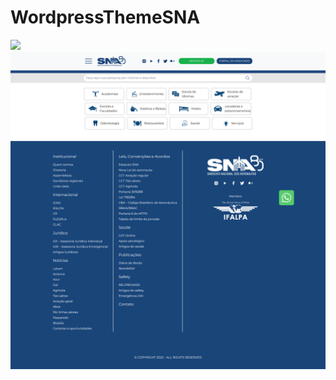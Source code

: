 # WordpressThemeSNA

![](https://github.com/wwwxkz/WordpressThemeSNA/blob/main/README/form-preview.png)
![](https://github.com/wwwxkz/WordpressThemeSNA/blob/main/README/preview.png)
